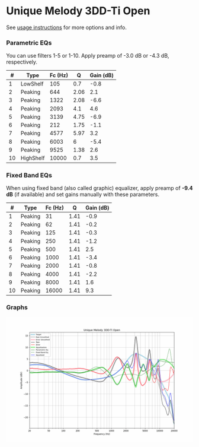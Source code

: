 # Unique Melody 3DD-Ti Open
See [usage instructions](https://github.com/jaakkopasanen/AutoEq#usage) for more options and info.

### Parametric EQs
You can use filters 1-5 or 1-10. Apply preamp of -3.0 dB or -4.3 dB, respectively.

|   # | Type      |   Fc (Hz) |    Q |   Gain (dB) |
|-----|-----------|-----------|------|-------------|
|   1 | LowShelf  |       105 | 0.7  |        -0.8 |
|   2 | Peaking   |       644 | 2.06 |         2.1 |
|   3 | Peaking   |      1322 | 2.08 |        -6.6 |
|   4 | Peaking   |      2093 | 4.1  |         4.6 |
|   5 | Peaking   |      3139 | 4.75 |        -6.9 |
|   6 | Peaking   |       212 | 1.75 |        -1.1 |
|   7 | Peaking   |      4577 | 5.97 |         3.2 |
|   8 | Peaking   |      6003 | 6    |        -5.4 |
|   9 | Peaking   |      9525 | 1.38 |         2.6 |
|  10 | HighShelf |     10000 | 0.7  |         3.5 |

### Fixed Band EQs
When using fixed band (also called graphic) equalizer, apply preamp of **-9.4 dB** (if available) and set gains manually with these parameters.

|   # | Type    |   Fc (Hz) |    Q |   Gain (dB) |
|-----|---------|-----------|------|-------------|
|   1 | Peaking |        31 | 1.41 |        -0.9 |
|   2 | Peaking |        62 | 1.41 |        -0.2 |
|   3 | Peaking |       125 | 1.41 |        -0.3 |
|   4 | Peaking |       250 | 1.41 |        -1.2 |
|   5 | Peaking |       500 | 1.41 |         2.5 |
|   6 | Peaking |      1000 | 1.41 |        -3.4 |
|   7 | Peaking |      2000 | 1.41 |        -0.8 |
|   8 | Peaking |      4000 | 1.41 |        -2.2 |
|   9 | Peaking |      8000 | 1.41 |         1.6 |
|  10 | Peaking |     16000 | 1.41 |         9.3 |

### Graphs
![](./Unique%20Melody%203DD-Ti%20Open.png)
